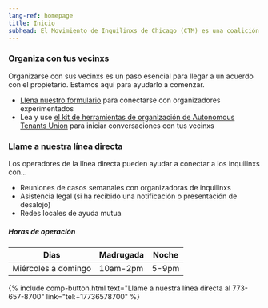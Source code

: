 ```yaml
---
lang-ref: homepage
title: Inicio
subhead: El Movimiento de Inquilinxs de Chicago (CTM) es una coalición de [organizaciones comunitarias](organizaciones) del Norte, Oeste y Sur. Los desalojos son inmorales. Comunidad detiene los desalojos.
---
```


### Organiza con tus vecinxs 

Organizarse con sus vecinxs es un paso esencial para llegar a un acuerdo con el propietario. Estamos aquí para ayudarlo a comenzar.
- [Llena nuestro formulario](http://bit.ly/letsorganize) 
para conectarse con organizadores experimentados
- Lea y use [el kit de herramientas de organización de Autonomous Tenants Union](http://bit.ly/tenanttoolkit) para iniciar conversaciones con tus vecinxs

### Llame a nuestra línea directa

Los operadores de la línea directa pueden ayudar a conectar a los inquilinxs con...
- Reuniones de casos semanales con organizadoras de inquilinxs
- Asistencia legal (si ha recibido una notificación o presentación de desalojo)
- Redes locales de ayuda mutua

##### Horas de operación

| Dias                | Madrugada | Noche   |
|---------------------|-----------|---------|
| Miércoles a domingo | 10am-2pm  | 5-9pm   |

{% include comp-button.html text="Llame a nuestra línea directa al 773-657-8700" link="tel:+17736578700" %}
